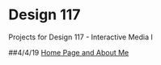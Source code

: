 # Design 117
Projects for Design 117 - Interactive Media I

##4/4/19
[Home Page and About Me](https://www.matthewkwong.com/design117/htmlpart2/index.html)
